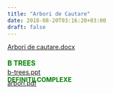 ```yaml
---
title: "Arbori de Cautare"
date: 2018-08-20T03:16:20+03:00
draft: false
---
```


<html>
  <body>
    <div class="wiki" id="content_view" style="display: block;">
<a href="/files/Arbori%20de%20cautare.docx">Arbori de cautare.docx</a><br />
<br />
<span style="color: #008000; font-size: 1.1em; line-height: 1.5;"><strong>B TREES</strong></span><br />
<a href="/files/b-trees.ppt">b-trees.ppt</a><br />
<strong><span style="color: #008000;">DEFINITII COMPLEXE</span></strong><br />
<span style="color: #008000; line-height: 0px; overflow: hidden;"><a href="/files/arbori.pdf">arbori.pdf</a></span>
    </div>
  </body>
</html>